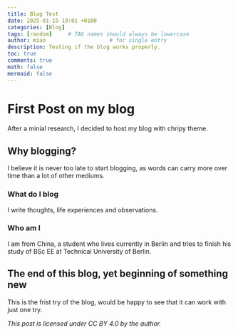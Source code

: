 ```yaml
---
title: Blog Test
date: 2025-01-15 19:01 +0100
categories: [Blog]
tags: [random]     # TAG names should always be lowercase
author: miao                    # for single entry
description: Testing if the blog works properly.
toc: true
comments: true
math: false
mermaid: false
---
```

# First Post on my blog

After a minial research, I decided to host my blog with chripy theme. 

## Why blogging?

I believe it is never too late to start blogging, as words can carry more over time than a lot of other mediums.

### What do I blog

I write thoughts, life experiences and observations. 

### Who am I

I am from China, a student who lives currently in Berlin and tries to finish his study of BSc EE at Technical University of Berlin.

## The end of this blog, yet beginning of something new

This is the frist try of the blog, would be happy to see that it can work with just one try.


*This post is licensed under CC BY 4.0 by the author.*
